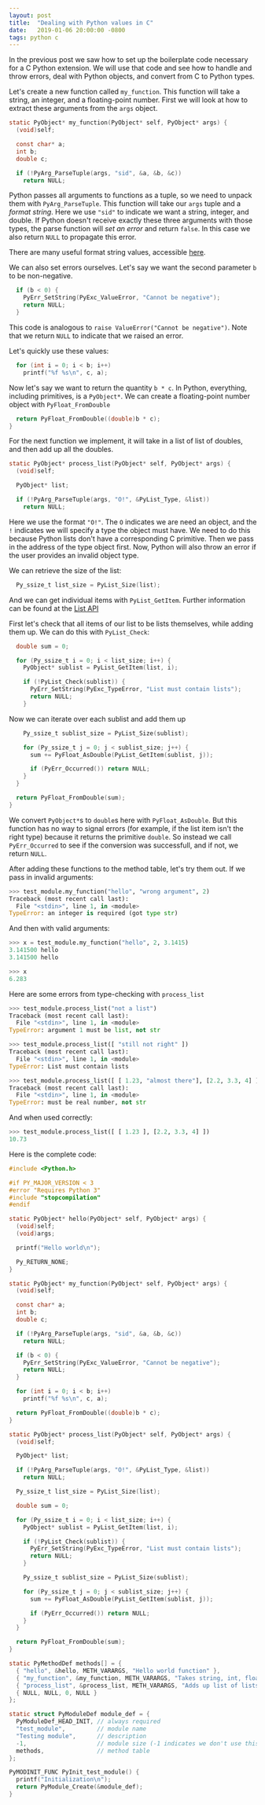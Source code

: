 ```yaml
---
layout: post
title:  "Dealing with Python values in C"
date:   2019-01-06 20:00:00 -0800
tags: python c
---
```


In the previous post we saw how to set up the boilerplate code necessary for a C
Python extension. We will use that code and see how to handle and throw errors,
deal with Python objects, and convert from C to Python types.

Let's create a new function called `my_function`. This function will take 
a string, an integer, and a floating-point number. First
we will look at how to extract these arguments from the `args` object.

```c
static PyObject* my_function(PyObject* self, PyObject* args) {
  (void)self;

  const char* a;
  int b;
  double c;

  if (!PyArg_ParseTuple(args, "sid", &a, &b, &c)) 
    return NULL;
```

Python passes all arguments to functions as a tuple, so we need to unpack them
with `PyArg_ParseTuple`. This function will take our `args` tuple and a _format string_.
Here we use `"sid"` to indicate we want a string, integer, and double. If Python doesn't 
receive exactly these three arguments with those types, the parse function will _set an error_
and return `false`. In this case we also return `NULL` to propagate this error. 

There are many useful format string values, accessible [here](https://docs.python.org/3/c-api/arg.html).

We can also set errors ourselves. Let's say we want the second parameter `b` to be non-negative.
```c
  if (b < 0) {
    PyErr_SetString(PyExc_ValueError, "Cannot be negative");
    return NULL;
  }
```
This code is analogous to `raise ValueError("Cannot be negative")`. Note that we return `NULL` to
indicate that we raised an error.

Let's quickly use these values:

```c
  for (int i = 0; i < b; i++)
    printf("%f %s\n", c, a);
```

Now let's say we want to return the quantity `b * c`. In Python, everything, including primitives, is a
`PyObject*`. We can create a floating-point number object with `PyFloat_FromDouble`

```c
  return PyFloat_FromDouble((double)b * c);
}
```

For the next function we implement, it will take in a list of list of doubles,
and then add up all the doubles.

```c
static PyObject* process_list(PyObject* self, PyObject* args) {
  (void)self;

  PyObject* list;

  if (!PyArg_ParseTuple(args, "O!", &PyList_Type, &list)) 
    return NULL;
```
Here we use the format `"O!"`. The `O` indicates we are need an object,
and the `!` indicates we will specify a type the object must have. We need
to do this because Python lists don't have a corresponding C primitive.
Then we pass in the address of the type object first. Now, Python will
also throw an error if the user provides an invalid object type.

We can retrieve the size of the list:
```c
  Py_ssize_t list_size = PyList_Size(list);
```
And we can get individual items with `PyList_GetItem`. Further information
can be found at the [List API](https://docs.python.org/3.7/c-api/list.html)

First let's check that all items of our list to be lists themselves, while adding them up.
We can do this with `PyList_Check`:
```c
  double sum = 0;

  for (Py_ssize_t i = 0; i < list_size; i++) {
    PyObject* sublist = PyList_GetItem(list, i);

    if (!PyList_Check(sublist)) {
      PyErr_SetString(PyExc_TypeError, "List must contain lists");
      return NULL;
    }
```
Now we can iterate over each sublist and add them up
```c
    Py_ssize_t sublist_size = PyList_Size(sublist);

    for (Py_ssize_t j = 0; j < sublist_size; j++) {
      sum += PyFloat_AsDouble(PyList_GetItem(sublist, j));

      if (PyErr_Occurred()) return NULL;
    }
  }

  return PyFloat_FromDouble(sum);
}
```

We convert `PyObject*`s to `double`s here with `PyFloat_AsDouble`. But this function has no way
to signal errors (for example, if the list item isn't the right type) because it returns the
primitive `double`.
So instead we call `PyErr_Occurred` to see if the conversion was successfull, and if not, we return `NULL`.

After adding these functions to the method table, let's try them out. If we pass in invalid arguments:
```python
>>> test_module.my_function("hello", "wrong argument", 2)
Traceback (most recent call last):
  File "<stdin>", line 1, in <module>
TypeError: an integer is required (got type str)
```
And then with valid arguments:
```python
>>> x = test_module.my_function("hello", 2, 3.1415)
3.141500 hello
3.141500 hello

>>> x
6.283
```

Here are some errors from type-checking with `process_list`
```python
>>> test_module.process_list("not a list")
Traceback (most recent call last):
  File "<stdin>", line 1, in <module>
TypeError: argument 1 must be list, not str

>>> test_module.process_list([ "still not right" ])
Traceback (most recent call last):
  File "<stdin>", line 1, in <module>
TypeError: List must contain lists

>>> test_module.process_list([ [ 1.23, "almost there"], [2.2, 3.3, 4] ])
Traceback (most recent call last):
  File "<stdin>", line 1, in <module>
TypeError: must be real number, not str
```

And when used correctly:
```python
>>> test_module.process_list([ [ 1.23 ], [2.2, 3.3, 4] ])
10.73
```

Here is the complete code:
```c
#include <Python.h>

#if PY_MAJOR_VERSION < 3
#error "Requires Python 3"
#include "stopcompilation"
#endif

static PyObject* hello(PyObject* self, PyObject* args) {
  (void)self;
  (void)args;

  printf("Hello world\n");

  Py_RETURN_NONE;
}

static PyObject* my_function(PyObject* self, PyObject* args) {
  (void)self;

  const char* a;
  int b;
  double c;

  if (!PyArg_ParseTuple(args, "sid", &a, &b, &c))
    return NULL;

  if (b < 0) {
    PyErr_SetString(PyExc_ValueError, "Cannot be negative");
    return NULL;
  }

  for (int i = 0; i < b; i++)
    printf("%f %s\n", c, a);

  return PyFloat_FromDouble((double)b * c);
}

static PyObject* process_list(PyObject* self, PyObject* args) {
  (void)self;

  PyObject* list;

  if (!PyArg_ParseTuple(args, "O!", &PyList_Type, &list))
    return NULL;

  Py_ssize_t list_size = PyList_Size(list);

  double sum = 0;

  for (Py_ssize_t i = 0; i < list_size; i++) {
    PyObject* sublist = PyList_GetItem(list, i);

    if (!PyList_Check(sublist)) {
      PyErr_SetString(PyExc_TypeError, "List must contain lists");
      return NULL;
    }

    Py_ssize_t sublist_size = PyList_Size(sublist);

    for (Py_ssize_t j = 0; j < sublist_size; j++) {
      sum += PyFloat_AsDouble(PyList_GetItem(sublist, j));

      if (PyErr_Occurred()) return NULL;
    }
  }

  return PyFloat_FromDouble(sum);
}

static PyMethodDef methods[] = {
  { "hello", &hello, METH_VARARGS, "Hello world function" },
  { "my_function", &my_function, METH_VARARGS, "Takes string, int, float"},
  { "process_list", &process_list, METH_VARARGS, "Adds up list of lists of doubles" },
  { NULL, NULL, 0, NULL }
};

static struct PyModuleDef module_def = {
  PyModuleDef_HEAD_INIT, // always required
  "test_module",         // module name
  "Testing module",      // description
  -1,                    // module size (-1 indicates we don't use this feature)
  methods,               // method table
};

PyMODINIT_FUNC PyInit_test_module() {
  printf("Initialization\n");
  return PyModule_Create(&module_def);
}
```